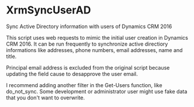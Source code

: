 # XrmSyncUserAD
Sync Active Directory information with users of Dynamics CRM 2016

This script uses web requests to mimic the initial user creation in Dynamics CRM 2016. It can be run frequently to synchronize active directiory informations like addresses, phone numbers, email addresses, name and title.

Principal email address is excluded from the original script because updating the field cause to desapprove the user email.

I recommend adding another filter in the Get-Users function, like do_not_sync. Some development or administrator user might use fake data that you don't want to overwrite.
